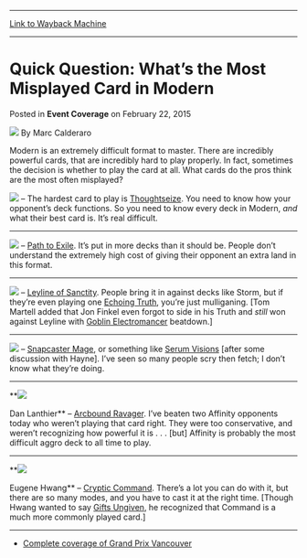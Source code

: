 
---
[Link to Wayback Machine](https://web.archive.org/web/20150226023111/http://magic.wizards.com/en/events/coverage/gpvan15/quick-questions-1-2015-02-22)

[_metadata_:author]:- "Marc Calderaro"
[_metadata_:description]:- "Modern is an extremely difficult format to master. There are incredibly powerful cards, that are incredibly hard to play properly. In fact, sometimes the decision is whether to play the card at all. What cards do the pros think are the most often misplayed?"
[_metadata_:generator]:- "Drupal 7 (http://drupal.org)"
[_metadata_:node]:- "348231"
[_metadata_:publish_date]:- "2015-02-22"
[_metadata_:source]:- "div-main-content"
[_metadata_:title]:- "Quick Question: What’s the Most Misplayed Card in Modern"
[_metadata_:wayback_capture_timestamp]:- "2015-02-26 02:31:11"
[_metadata_:wayback_raw_url]:- "https://web.archive.org/web/20150226023111id_/http://magic.wizards.com/en/events/coverage/gpvan15/quick-questions-1-2015-02-22"
[_metadata_:wayback_url]:- "http://magic.wizards.com/en/events/coverage/gpvan15/quick-questions-1-2015-02-22"
---


Quick Question: What’s the Most Misplayed Card in Modern
========================================================



 Posted in **Event Coverage**
 on February 22, 2015 






![](https://media.magic.wizards.com/styles/auth_small/public/images/person/calderaro.jpg)
By Marc Calderaro










Modern is an extremely difficult format to master. There are incredibly powerful cards, that are incredibly hard to play properly. In fact, sometimes the decision is whether to play the card at all. What cards do the pros think are the most often misplayed?



**![](https://media.wizards.com/2015/events/gpvan15/gpvan_qqfarnung.jpg)** – The hardest card to play is [Thoughtseize](http://gatherer.wizards.com/Pages/Card/Details.aspx?name=Thoughtseize). You need to know how your opponent’s deck functions. So you need to know every deck in Modern, *and* what their best card is. It’s real difficult.




---


**![](https://media.wizards.com/2015/events/gpvan15/gpvan_qqduke.jpg)** – [Path to Exile](http://gatherer.wizards.com/Pages/Card/Details.aspx?name=Path+to+Exile). It’s put in more decks than it should be. People don’t understand the extremely high cost of giving their opponent an extra land in this format.




---


**![](https://media.wizards.com/2015/events/gpvan15/gpvan_qqhayne.jpg)** – [Leyline of Sanctity](http://gatherer.wizards.com/Pages/Card/Details.aspx?name=Leyline+of+Sanctity). People bring it in against decks like Storm, but if they’re even playing one [Echoing Truth](http://gatherer.wizards.com/Pages/Card/Details.aspx?name=Echoing+Truth), you’re just mulliganing. [Tom Martell added that Jon Finkel even forgot to side in his Truth and *still* won against Leyline with [Goblin Electromancer](http://gatherer.wizards.com/Pages/Card/Details.aspx?name=Goblin+Electromancer) beatdown.]




---


**![](https://media.wizards.com/2015/events/gpvan15/gpvan_qqkibler.jpg)** – [Snapcaster Mage](http://gatherer.wizards.com/Pages/Card/Details.aspx?name=Snapcaster+Mage), or something like [Serum Visions](http://gatherer.wizards.com/Pages/Card/Details.aspx?name=Serum+Visions) [after some discussion with Hayne]. I’ve seen so many people scry then fetch; I don’t know what they’re doing.




---


**![](https://media.wizards.com/2015/events/gpvan15/gpvan_qqlanthier.jpg)  

Dan Lanthier** – [Arcbound Ravager](http://gatherer.wizards.com/Pages/Card/Details.aspx?name=Arcbound+Ravager). I’ve beaten two Affinity opponents today who weren’t playing that card right. They were too conservative, and weren’t recognizing how powerful it is . . . [but] Affinity is probably the most difficult aggro deck to all time to play.




---


**![](https://media.wizards.com/2015/events/gpvan15/gpvan_qqhwang.jpg)  

Eugene Hwang** – [Cryptic Command](http://gatherer.wizards.com/Pages/Card/Details.aspx?name=Cryptic+Command). There’s a lot you can do with it, but there are so many modes, and you have to cast it at the right time. [Though Hwang wanted to say [Gifts Ungiven](http://gatherer.wizards.com/Pages/Card/Details.aspx?name=Gifts+Ungiven), he recognized that Command is a much more commonly played card.]




---

* [Complete coverage of Grand Prix Vancouver](/node/346826)

 




